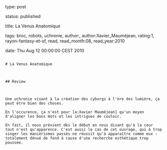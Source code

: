 type: post
status: published
title: La Venus Anatomique
tags:  broc,  robots,  uchronie, author:, author:Xavier_Mauméjean, rating:1, rayon-fantasy-et-sf, read, read_month:08, read_year:2010
date: Thu Aug 12 00:00:00 CEST 2010
~~~~~~
# La Venus Anatomique

## Review

Une uchronie visant à la création des cyborgs à l'ère des lumière, ça peut être bien des choses.  
En l'occurence, ça n'est pour [a:Xavier Mauméjean] qu'un moyen d'aligner les bons mots et les intrigues de couloir.  
En fait, il nous prévient dès le début en nous disant qu'à la cour tout n'est qu'apparence. C'est aussi le cas de cet ouvrage, qui à trop singer les maniérismes passés ne réussit qu'à apparaître comme eux : totalement dénué de fond à cause d'une recherche esthétique trop poussée.